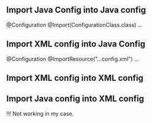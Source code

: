 Import Java Config into Java config
-----------------------------------
@Configuration
@Import(ConfigurationClass.class)
...

Import XML config into Java Config
----------------------------------
@Configuration
@ImportResource("...config.xml")
...

Import XML config into XML config
---------------------------------
<import resource="...config.xml"/>

Import Java config into XML config
----------------------------------
<bean class="...Config"/>
!!! Not working in my case.
